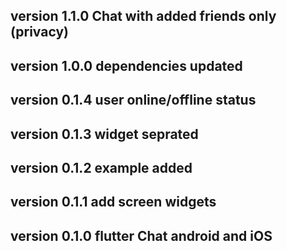 ## version 1.1.0 Chat with added friends only (privacy)
## version 1.0.0 dependencies updated
## version 0.1.4 user online/offline status
## version 0.1.3 widget seprated
## version 0.1.2 example added
## version 0.1.1 add screen widgets
## version 0.1.0 flutter Chat  android and iOS 
  
